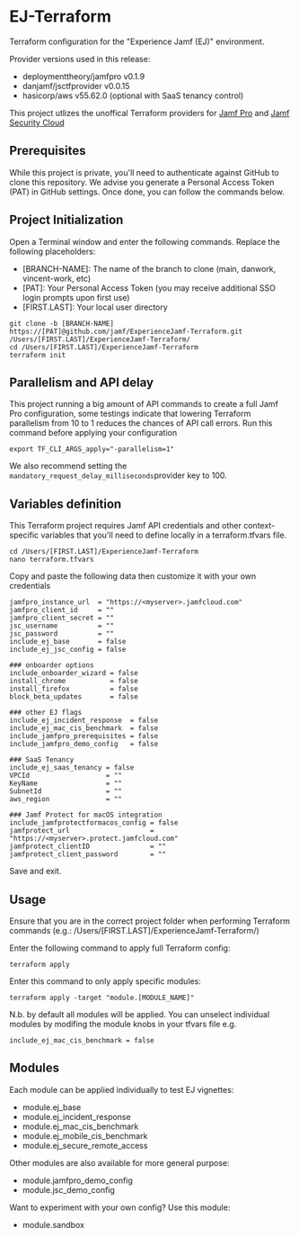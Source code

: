 # EJ-Terraform

Terraform configuration for the "Experience Jamf (EJ)" environment.

Provider versions used in this release:

- deploymenttheory/jamfpro v0.1.9
- danjamf/jsctfprovider v0.0.15
- hasicorp/aws v55.62.0 (optional with SaaS tenancy control)

This project utlizes the unoffical Terraform providers for [Jamf Pro](https://registry.terraform.io/providers/deploymenttheory/jamfpro/latest) and [Jamf Security Cloud](https://registry.terraform.io/providers/danjamf/jsctfprovider/latest)

## Prerequisites

While this project is private, you'll need to authenticate against GitHub to clone this repository. We advise you generate a Personal Access Token (PAT) in GitHub settings. Once done, you can follow the commands below.

## Project Initialization

Open a Terminal window and enter the following commands. Replace the following placeholders:

- [BRANCH-NAME]: The name of the branch to clone (main, danwork, vincent-work, etc)
- [PAT]: Your Personal Access Token (you may receive additional SSO login prompts upon first use)
- [FIRST.LAST]: Your local user directory

```
git clone -b [BRANCH-NAME] https://[PAT]@github.com/jamf/ExperienceJamf-Terraform.git /Users/[FIRST.LAST]/ExperienceJamf-Terraform/
cd /Users/[FIRST.LAST]/ExperienceJamf-Terraform
terraform init
```

## Parallelism and API delay

This project running a big amount of API commands to create a full Jamf Pro configuration, some testings indicate that lowering Terraform parallelism from 10 to 1 reduces the chances of API call errors. Run this command before applying your configuration

```
export TF_CLI_ARGS_apply="-parallelism=1"
```

We also recommend setting the `mandatory_request_delay_milliseconds`provider key to 100.

## Variables definition

This Terraform project requires Jamf API credentials and other context-specific variables that you'll need to define locally in a terraform.tfvars file.

```
cd /Users/[FIRST.LAST]/ExperienceJamf-Terraform
nano terraform.tfvars
```

Copy and paste the following data then customize it with your own credentials

```
jamfpro_instance_url  = "https://<myserver>.jamfcloud.com"
jamfpro_client_id     = ""
jamfpro_client_secret = ""
jsc_username          = ""
jsc_password          = ""
include_ej_base       = false
include_ej_jsc_config = false

### onboarder options
include_onboarder_wizard = false
install_chrome           = false
install_firefox          = false
block_beta_updates       = false

### other EJ flags
include_ej_incident_response  = false
include_ej_mac_cis_benchmark  = false
include_jamfpro_prerequisites = false
include_jamfpro_demo_config   = false

### SaaS Tenancy
include_ej_saas_tenancy = false
VPCId                   = ""
KeyName                 = ""
SubnetId                = ""
aws_region              = ""

### Jamf Protect for macOS integration
include_jamfprotectformacos_config = false
jamfprotect_url                    = "https://<myserver>.protect.jamfcloud.com"
jamfprotect_clientID               = ""
jamfprotect_client_password        = ""

```

Save and exit.

## Usage

Ensure that you are in the correct project folder when performing Terraform commands (e.g.: /Users/[FIRST.LAST]/ExperienceJamf-Terraform/)

Enter the following command to apply full Terraform config:

```
terraform apply
```

Enter this command to only apply specific modules:

```
terraform apply -target "module.[MODULE_NAME]"
```

N.b. by default all modules will be applied. You can unselect individual modules by modifing the module knobs in your tfvars file e.g.

```
include_ej_mac_cis_benchmark = false
```

## Modules

Each module can be applied individually to test EJ vignettes:

- module.ej_base
- module.ej_incident_response
- module.ej_mac_cis_benchmark
- module.ej_mobile_cis_benchmark
- module.ej_secure_remote_access

Other modules are also available for more general purpose:

- module.jamfpro_demo_config
- module.jsc_demo_config

Want to experiment with your own config? Use this module:

- module.sandbox
